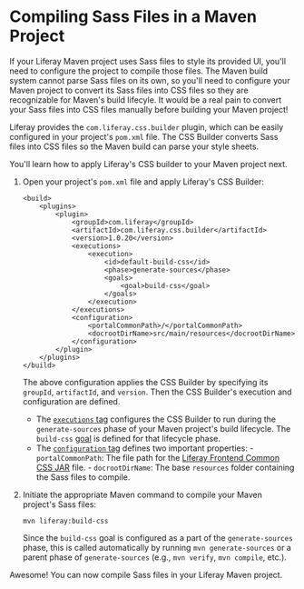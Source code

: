 # Compiling Sass Files in a Maven Project

If your Liferay Maven project uses Sass files to style its provided UI, you'll
need to configure the project to compile those files. The Maven build system
cannot parse Sass files on its own, so you'll need to configure your Maven
project to convert its Sass files into CSS files so they are recognizable for
Maven's build lifecyle. It would be a real pain to convert your Sass files into
CSS files manually before building your Maven project!

Liferay provides the `com.liferay.css.builder` plugin, which can be easily
configured in your project's `pom.xml` file. The CSS Builder converts Sass files
into CSS files so the Maven build can parse your style sheets.

You'll learn how to apply Liferay's CSS builder to your Maven project next.

1.  Open your project's `pom.xml` file and apply Liferay's CSS Builder:

        <build>
            <plugins>
                <plugin>
                    <groupId>com.liferay</groupId>
                    <artifactId>com.liferay.css.builder</artifactId>
                    <version>1.0.20</version>
                    <executions>
                        <execution>
                            <id>default-build-css</id>
                            <phase>generate-sources</phase>
                            <goals>
                                <goal>build-css</goal>
                            </goals>
                        </execution>
                    </executions>
                    <configuration>
                        <portalCommonPath>/</portalCommonPath>
                        <docrootDirName>src/main/resources</docrootDirName>
                    </configuration>
                </plugin>
            </plugins>
        </build>

    The above configuration applies the CSS Builder by specifying its `groupId`,
    `artifactId`, and `version`. Then the CSS Builder's execution and
    configuration are defined.

    - The
      [`executions` tag](https://maven.apache.org/guides/mini/guide-configuring-plugins.html#Using_the_executions_Tag)
      configures the CSS Builder to run during the `generate-sources` phase of
      your Maven project's build lifecycle. The `build-css`
      [goal](http://maven.apache.org/guides/introduction/introduction-to-the-lifecycle.html#A_Build_Phase_is_Made_Up_of_Plugin_Goals)
      is defined for that lifecycle phase.
    - The
      [`configuration` tag](https://maven.apache.org/pom.html#Plugins) defines
      two important properties:
          - `portalCommonPath`: The file path for the
            [Liferay Frontend Common CSS JAR](https://mvnrepository.com/artifact/com.liferay/com.liferay.frontend.css.common)
            file.
          - `docrootDirName`: The base `resources` folder containing the Sass
            files to compile.
      
2.  Initiate the appropriate Maven command to compile your Maven project's Sass
    files:

        mvn liferay:build-css

    Since the `build-css` goal is configured as a part of the `generate-sources`
    phase, this is called automatically by running `mvn generate-sources` or a
    parent phase of `generate-sources` (e.g., `mvn verify`, `mvn compile`,
    etc.).

Awesome! You can now compile Sass files in your Liferay Maven project.
